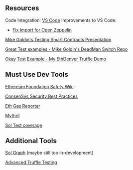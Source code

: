 ## Resources

Code Integration: [VS Code](https://github.com/juanfranblanco/vscode-solidity)
Improvements to VS Code:

- [Fix Import for Open Zeppelin](https://medium.com/coinmonks/solidity-import-in-vs-code-the-right-way-82baa1cc5a71)

[Mike Goldin's Testing Smart Contracts Presentation](https://docs.google.com/presentation/d/1mMC9VkZCVn4L4YKLiWJjInaQEj2lQK-iag3lM7_vGtU/edit#slide=id.p22)

[Great Test examples - Mike Goldin's DeadMan Switch Repo](https://github.com/skmgoldin/dead-mans-switch/blob/master/test/Dead.js)

[Okay Test Example - My EthDenver Truffle Demo](https://github.com/iamchrissmith/ethDenverTruffleDemo/blob/master/test/changeName.test.js)

## Must Use Dev Tools

[Ethereum Foundation Safety Wiki](https://github.com/ethereum/wiki/wiki/Safety)

[ConsenSys Security Best Practices](https://github.com/ConsenSys/smart-contract-best-practices)

[Eth Gas Reporter](https://github.com/cgewecke/eth-gas-reporter)

[Mythril](https://github.com/ConsenSys/mythril)

[Sol Test coverage](https://0xproject.com/docs/sol-cov)

## Additional Tools

[Sol Graph](https://github.com/raineorshine/solgraph) (maybe still too in-development)

[Advanced Truffle Testing](https://medium.com/coinmonks/using-truffle-framework-in-an-advanced-way-7e32c11c97a9)
